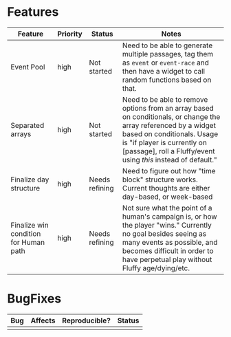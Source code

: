 # Features

|Feature|Priority|Status|Notes|
|---|---|---|---|
|Event Pool|high|Not started|Need to be able to generate multiple passages, tag them as `event` or `event-race` and then have a widget to call random functions based on that.|
|Separated arrays|high|Not started|Need to be able to remove options from an array based on conditionals, or change the array referenced by a widget based on conditionals. Usage is "if player is currently on \[passage\], roll a Fluffy/event using *this* instead of default."|
|Finalize day structure|high|Needs refining|Need to figure out how "time block" structure works. Current thoughts are either day-based, or week-based|
|Finalize win condition for Human path|high|Needs refining|Not sure what the point of a human's campaign is, or how the player "wins." Currently no goal besides seeing as many events as possible, and becomes difficult in order to have perpetual play without Fluffy age/dying/etc.|


# BugFixes

|Bug|Affects|Reproducible?|Status|
|---|---|---|---|
||||
